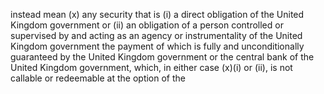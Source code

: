 instead mean (x) any security that is (i) a direct obligation of the United Kingdom government or (ii) an obligation of a
person controlled or supervised by and acting as an agency or instrumentality of the United Kingdom government the
payment of which is fully and unconditionally guaranteed by the United Kingdom government or the central bank of
the United Kingdom government, which, in either case (x)(i) or (ii), is not callable or redeemable at the option of the